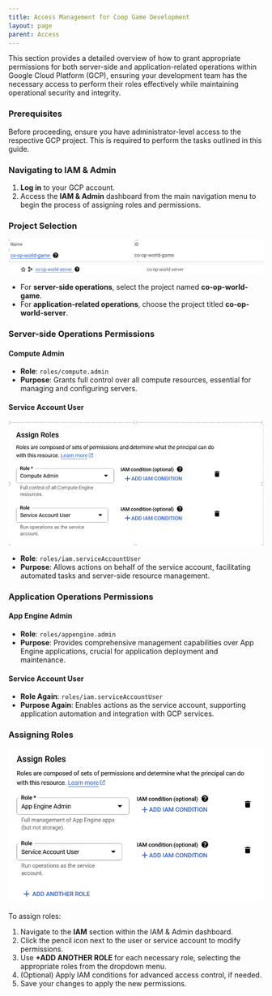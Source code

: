 ```yaml
---
title: Access Management for Coop Game Development
layout: page
parent: Access
---
```


This section provides a detailed overview of how to grant appropriate permissions for both server-side and application-related operations within Google Cloud Platform (GCP), ensuring your development team has the necessary access to perform their roles effectively while maintaining operational security and integrity.

### Prerequisites

Before proceeding, ensure you have administrator-level access to the respective GCP project. This is required to perform the tasks outlined in this guide.

### Navigating to IAM & Admin

1. **Log in** to your GCP account.
2. Access the **IAM & Admin** dashboard from the main navigation menu to begin the process of assigning roles and permissions.

### Project Selection
![image](assets/game-id.png)
![image](assets/server-id.png)

- For **server-side operations**, select the project named **co-op-world-game**.
- For **application-related operations**, choose the project titled **co-op-world-server**.

### Server-side Operations Permissions

#### Compute Admin

- **Role**: `roles/compute.admin`
- **Purpose**: Grants full control over all compute resources, essential for managing and configuring servers.

#### Service Account User
![image](assets/service_account.png)

- **Role**: `roles/iam.serviceAccountUser`
- **Purpose**: Allows actions on behalf of the service account, facilitating automated tasks and server-side resource management.

### Application Operations Permissions

#### App Engine Admin

- **Role**: `roles/appengine.admin`
- **Purpose**: Provides comprehensive management capabilities over App Engine applications, crucial for application deployment and maintenance.

#### Service Account User

- **Role Again**: `roles/iam.serviceAccountUser`
- **Purpose Again**: Enables actions as the service account, supporting application automation and integration with GCP services.

### Assigning Roles
![image](assets/assign_role.png)

To assign roles:

1. Navigate to the **IAM** section within the IAM & Admin dashboard.
2. Click the pencil icon next to the user or service account to modify permissions.
3. Use **+ADD ANOTHER ROLE** for each necessary role, selecting the appropriate roles from the dropdown menu.
4. (Optional) Apply IAM conditions for advanced access control, if needed.
5. Save your changes to apply the new permissions.
